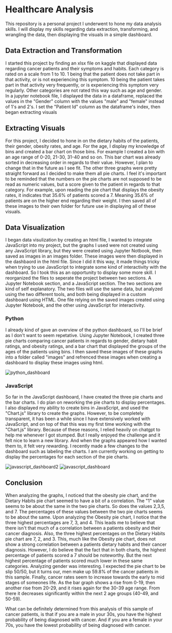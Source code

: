 # Healthcare Analysis
This repository is a personal project I underwent to hone my data analysis skills. I will display my skills regarding data extraction, transforming, and wrangling the data, then displaying the visuals in a simple dashboard.

## Data Extraction and Transformation
I started this project by finding an xlsx file on kaggle that displayed data regarding cancer patients and their symptoms and habits. Each category is rated on a scale from 1 to 10. 1 being that the patient does not take part in that activity, or is not experiencing this symptom. 10 being the patient takes part in that activity very frequently, or is experiencing this symptom very regularly. Other categories are not rated this way such as age and gender. In a jupyter notebook file, I displayed the data in a dataframe, replaced the values in the "Gender" column with the values "male" and "female" instead of 1's and 2's. I set the "Patient Id" column as the dataframe's index, then began extracting visuals

## Extracting Visuals
For this project, I decided to hone in on the dietary habits of the patients, their gender, obesity rates, and age. For the age, I display my knowledge of bins and created a bar chart on those bins. For example I created a bin with an age range of 0-20, 21-30, 31-40 and so on. This bar chart was already sorted in decreasing order in regards to their value. However, I plan to change that in the future as I see fit. The other three graphs were pretty straight forward as I decided to make them all pie charts. I feel it's important to be reminded that the numbers on the pie charts are not supposed to be read as numeric values, but a score given to the patient in regards to that category. For example, upon reading the pie chart that displays the obesity rates, it indicates that 35.6% of patients scored a 7. Meaning 35.6% of patients are on the higher end regarding their weight. I then saved all of these images to their own folder for future use in displaying all of these visuals.

## Data Visualization
I began data visulization by creating an html file, I wanted to integrate JavaScript into my project, but the graphs I used were not created using any JavaScript library, but they were created using Jupyter Notbook, then saved as images in an images folder. These images were then displayed in the dashbaord in the html file. Since I did it this way, it made things tricky when trying to use JavaScript to integrate some kind of interactivity with the dashboard. So I took this as an opportunity to display some more skill. I reorganized the files to seperate the project between two sections. A Jupyter Notebook section, and a JavaScript section. The two sections are kind of self explanatory. The two files will use the same data, but analyzed using the two different tools, and both being displayed in a custom dashboard using HTML. One file relying on the saved images created using Jupyter Notebook, and the other using JavaScript for interactivity.

### Python
I already kind of gave an overview of the python dashboard, so I'll be brief as I don't want to seem repetative. Using Jupyter Notebook, I created three pie charts comparing cancer patients in regards to gender, dietary habit ratings, and obesity ratings, and a bar chart that displayed the groups of the ages of the patients using bins. I then saved these images of these graphs into a folder called "images" and refrenced these images when creating a dashboard to display these images using html.

![python_dashboard](https://github.com/user-attachments/assets/d944ea64-9da3-46fe-a6d4-0729da333f61)

### JavaScript
So far in the JavaScript dashboard, I have created the three pie charts and the bar charts. I do plan on reworking the pie charts to display percentages. I also displayed my ability to create bins in JavaScript, and used the "Chart.js" library to create the graphs. However, to be completely transparent, it has been a while since I have extensively worked with JavaScript, and on top of that this was my first time working with the "Chart.js" library. Because of these reasons, I relied heavily on chatgpt to help me whenever I got stumped. But I really enjoyed the challenge and it felt nice to learn a new library. And when the graphs appeared how I wanted them to, it felt very rewarding. I recently made a few changes to the dashboard such as labeling the charts. I am currently working on getting to display the percentages for each section of the pie charts.

![javascript_dashboard2](https://github.com/user-attachments/assets/20210126-f79e-4396-8d93-41055102a340)
![javascript_dashboard](https://github.com/user-attachments/assets/2ce21ea6-fd3a-4fef-aed3-e3a6ead0c5bf)

## Conclusion
When analyzing the graphs, I noticed that the obesity pie chart, and the Dietary Habits pie chart seemed to have a bit of a correlation. The "1" value seems to be about the same in the two pie charts. So does the values 2,3,5, and 7. The percentages of these values between the two pie charts seems to be about the same. Upon analyzing the Obesity pie chart, I notice that the three highest percentages are 7, 3, and 4. This leads me to believe that there isn't that much of a correlation between a patients obesity and their cancer diagnosis. Also, the three highest percentages on the Dietary Habits pie chart are 7, 2, and 3. This, much like the Obesity pie chart, does not show a strong correlation between a patients dietary habits and their cancer diagnosis. However, I do believe that the fact that in both charts, the highest percentage of patients scored a 7 should be noteworthy. But the next highest percentage of patients scored much lower in these same categories. Analyzing gender was interesting. I expected the pie chart to be slip 50/50, but it turns our, men make up 59.8% of the cancer patients in this sample. Finally, cancer rates seem to increase towards the early to mid stages of someones life. As the bar graph shows a rise from 0-19, then another rise from 20-29, and it rises again for the 30-39 age range. From there it decreases significantly within the next 2 age groups (40-49, and 50-59).

What can be definitely determined from this analysis of this sample of cancer patients, is that if you are a male in your 30s, you have the highest probability of being diagnosed with cancer. And if you are a female in your 70s, you have the lowest probability of being diagnosed with cancer.
